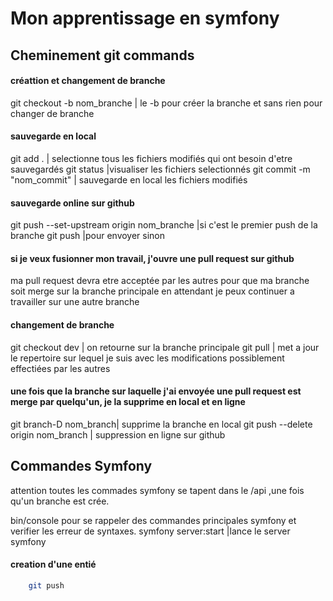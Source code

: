 # Mon apprentissage en symfony 

## Cheminement git commands

#### créattion et changement de branche 
git checkout -b nom_branche | le -b pour créer la branche et sans rien pour changer de branche 

#### sauvegarde en local  
git add . | selectionne tous les fichiers modifiés qui ont besoin d'etre sauvegardés 
git status |visualiser les fichiers selectionnés 
git commit -m "nom_commit" | sauvegarde en local les fichiers modifiés 

#### sauvegarde online sur github 
git push --set-upstream origin nom_branche |si c'est le premier push de la branche 
git push |pour envoyer sinon 

#### si je veux fusionner mon travail, j'ouvre une pull request sur github 
ma pull request devra etre acceptée par les autres pour que ma branche soit merge sur la branche principale
en attendant je peux continuer a travailler sur une autre branche

#### changement de branche 
git checkout dev | on retourne sur la branche principale
git pull | met a jour le repertoire sur lequel je suis avec les modifications possiblement effectiées par les autres 

#### une fois que la branche sur laquelle j'ai envoyée une pull request est merge par quelqu'un, je la supprime en local et en ligne 
git branch-D nom_branch| supprime la branche en local 
git push --delete origin nom_branch | suppression en ligne sur github 

## Commandes Symfony 
attention toutes les commades symfony se tapent dans le /api ,une fois qu'un branche est crée. 

bin/console pour se rappeler des commandes principales symfony et verifier les erreur de syntaxes. 
symfony server:start |lance le server symfony 

#### creation d'une entié
```bash
    git push 
```
